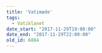 ```yaml
---
title: 'Vatimøde'
tags:
  - Vatiklanet
date_start: "2017-11-29T19:00:00"
date_end: "2017-11-29T22:00:00"
old_id: 6884
---
```

